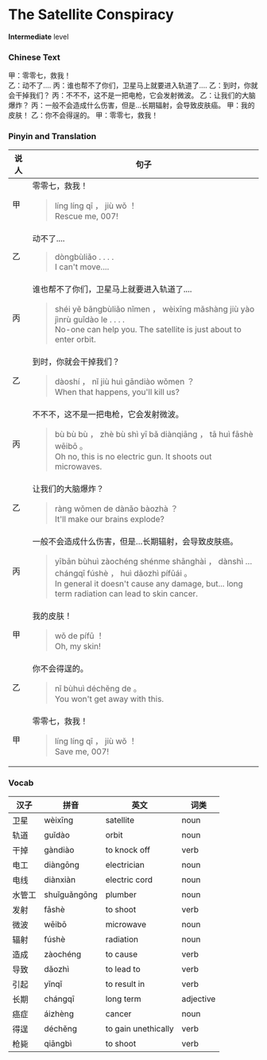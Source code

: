 # The Satellite Conspiracy
**Intermediate** level
### Chinese Text
甲：零零七，救我！<br />乙：动不了....
丙：谁也帮不了你们，卫星马上就要进入轨道了....
乙：到时，你就会干掉我们？
丙：不不不，这不是一把电枪，它会发射微波。
乙：让我们的大脑爆炸？
丙：一般不会造成什么伤害，但是…长期辐射，会导致皮肤癌。
甲：我的皮肤！
乙：你不会得逞的。
甲：零零七，救我！

### Pinyin and Translation
|说人|句子|
|----|----|
|甲|零零七，救我！<blockquote>líng líng qī ， jiù wǒ ！<br />Rescue me, 007!</blockquote>|
|乙|动不了....<blockquote>dòngbùliǎo . . . .<br />I can't move....</blockquote>|
|丙|谁也帮不了你们，卫星马上就要进入轨道了....<blockquote>shéi yě bāngbùliǎo nǐmen ， wèixīng mǎshàng jiù yào jìnrù guǐdào le . . . .<br />No-one can help you. The satellite is just about to enter orbit.</blockquote>|
|乙|到时，你就会干掉我们？<blockquote>dàoshí ， nǐ jiù huì gāndiào wǒmen ？<br />When that happens, you'll kill us?</blockquote>|
|丙|不不不，这不是一把电枪，它会发射微波。<blockquote>bù bù bù ， zhè bù shì yī bǎ diànqiāng ， tā huì fāshè wēibō 。<br />Oh no, this is no electric gun. It shoots out microwaves.</blockquote>|
|乙|让我们的大脑爆炸？<blockquote>ràng wǒmen de dànǎo bàozhà ？<br />It'll make our brains explode?</blockquote>|
|丙|一般不会造成什么伤害，但是…长期辐射，会导致皮肤癌。<blockquote>yībān bùhuì zàochéng shénme shānghài ， dànshì … chángqī fúshè ， huì dǎozhì pífūái 。<br />In general it doesn't cause any damage, but... long term radiation can lead to skin cancer.</blockquote>|
|甲|我的皮肤！<blockquote>wǒ de pífū ！<br />Oh, my skin!</blockquote>|
|乙|你不会得逞的。<blockquote>nǐ bùhuì déchěng de 。<br />You won't get away with this.</blockquote>|
|甲|零零七，救我！<blockquote>líng líng qī ， jiù wǒ ！<br />Save me, 007!</blockquote>|
### Vocab
|汉子|拼音|英文|词类|
|----|----|----|----|
|卫星|wèixīng|satellite|noun|
|轨道|guǐdào|orbit|noun|
|干掉|gàndiào|to knock off|verb|
|电工|diàngōng|electrician|noun|
|电线|diànxiàn|electric cord|noun|
|水管工|shuǐguǎngōng|plumber|noun|
|发射|fāshè|to shoot|verb|
|微波|wēibō|microwave|noun|
|辐射|fúshè|radiation|noun|
|造成|zàochéng|to cause|verb|
|导致|dǎozhì|to lead to|verb|
|引起|yǐnqǐ|to result in|verb|
|长期|chángqī|long term|adjective|
|癌症|áizhèng|cancer|noun|
|得逞|déchěng|to gain unethically|verb|
|枪毙|qiāngbì|to shoot|verb|